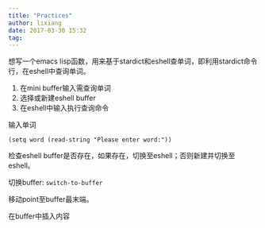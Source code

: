 ```yaml
---
title: "Practices"
author: lixiang
date: 2017-03-30 15:32
tag:
---
```


想写一个emacs lisp函数，用来基于stardict和eshell查单词，即利用stardict命令行，在eshell中查询单词。

1. 在mini buffer输入需查询单词
2. 选择或新建eshell buffer
3. 在eshell中输入执行查询命令

输入单词
``` emacs-lisp
(setq word (read-string "Please enter word:"))
```

检查eshell buffer是否存在，如果存在，切换至eshell；否则新建并切换至eshell。

切换buffer: `switch-to-buffer`

移动point至buffer最末端。

在buffer中插入内容
